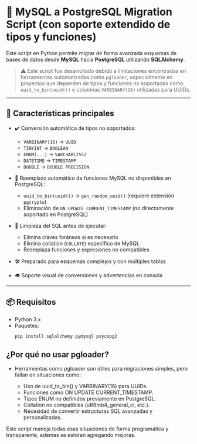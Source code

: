 # 🐘 MySQL a PostgreSQL Migration Script (con soporte extendido de tipos y funciones)

Este script en Python permite migrar de forma avanzada esquemas de bases de datos desde **MySQL** hacia **PostgreSQL** utilizando **SQLAlchemy**.

> ⚠️ Este script fue desarrollado debido a limitaciones encontradas en herramientas automatizadas como `pgloader`, especialmente en proyectos que dependen de tipos y funciones no soportadas como `uuid_to_bin(uuid())` o columnas `VARBINARY(16)` utilizadas para UUIDs.

---

## 🚀 Características principales

- ✔️ Conversión automática de tipos no soportados:
  - `VARBINARY(16)` → `UUID`
  - `TINYINT` → `BOOLEAN`
  - `ENUM(...)` → `VARCHAR(255)`
  - `DATETIME` → `TIMESTAMP`
  - `DOUBLE` → `DOUBLE PRECISION`

- 🔁 Reemplazo automático de funciones MySQL no disponibles en PostgreSQL:
  - `uuid_to_bin(uuid())` → `gen_random_uuid()` (requiere extensión `pgcrypto`)
  - Eliminación de `ON UPDATE CURRENT_TIMESTAMP` (no directamente soportado en PostgreSQL)

- 🧽 Limpieza del SQL antes de ejecutar:
  - Elimina claves foráneas si es necesario
  - Elimina collation (`COLLATE`) específico de MySQL
  - Reemplaza funciones y expresiones no compatibles

- 🛠️ Preparado para esquemas complejos y con múltiples tablas
- 👁️ Soporte visual de conversiones y advertencias en consola

---

## 📦 Requisitos

- Python 3.x
- Paquetes:
  ```bash
  pip install sqlalchemy pymysql psycopg2

## ¿Por qué no usar pgloader?
- Herramientas como pgloader son útiles para migraciones simples, pero fallan en situaciones como:

  - Uso de uuid_to_bin() y VARBINARY(16) para UUIDs.
  - Funciones como ON UPDATE CURRENT_TIMESTAMP.
  - Tipos ENUM no definidos previamente en PostgreSQL.
  - Collation no compatibles (utf8mb4_general_ci, etc.).
  - Necesidad de convertir estructuras SQL avanzadas y personalizadas.

Este script maneja todas esas situaciones de forma programática y transparente, ademas se estaran agregando mejoras.